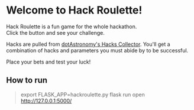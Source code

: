 # Welcome to Hack Roulette!
   
Hack Roulette is a fun game for the whole hackathon.    
Click the button and see your challenge.   
  
Hacks are pulled from [dotAstronomy's Hacks Collector](https://github.com/dotastro/hacks-collector). You'll get a combination of hacks and parameters you must abide by to be successful.
    
Place your bets and test your luck!

How to run
----------

> export FLASK_APP=hackroulette.py
> flask run
> open http://127.0.0.1:5000/

